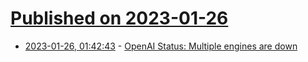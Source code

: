 # [Published on 2023-01-26](index.md)

* [2023-01-26, 01:42:43](https://news.ycombinator.com/item?id=34526741) - [OpenAI Status: Multiple engines are down](https://status.openai.com/#)
